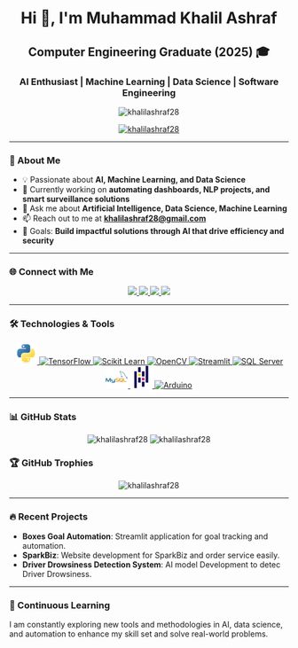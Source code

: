 <h1 align="center">Hi 👋, I'm Muhammad Khalil Ashraf</h1>
<h2 align="center">Computer Engineering Graduate (2025) 🎓 </h2>
<h3 align="center">AI Enthusiast | Machine Learning | Data Science | Software Engineering</h3>

<p align="center"> 
  <img src="https://komarev.com/ghpvc/?username=khalilashraf28&label=Profile%20views&color=0e75b6&style=flat" alt="khalilashraf28" /> 
</p>

<p align="center"> 
  <a href="https://github.com/ryo-ma/github-profile-trophy">
    <img src="https://github-profile-trophy.vercel.app/?username=khalilashraf28&theme=monokai&row=1&column=7" alt="khalilashraf28" />
  </a> 
</p>

---

### 🌟 About Me
- 💡 Passionate about **AI, Machine Learning, and Data Science**
- 🌱 Currently working on **automating dashboards, NLP projects, and smart surveillance solutions**
- 💬 Ask me about **Artificial Intelligence, Data Science, Machine Learning**
- 📫 Reach out to me at **khalilashraf28@gmail.com**
- 🎯 Goals: **Build impactful solutions through AI that drive efficiency and security**

---

### 🌐 Connect with Me
<p align="center">
  <a href="https://linkedin.com/in/muhammad-khalil-ashraf" target="_blank">
    <img src="https://img.shields.io/badge/LinkedIn-%230077B5.svg?style=for-the-badge&logo=linkedin&logoColor=white"/>
  </a>
  <a href="https://fb.com/muhammad.khalil.ashraf" target="_blank">
    <img src="https://img.shields.io/badge/Facebook-%231877F2.svg?style=for-the-badge&logo=facebook&logoColor=white"/>
  </a>
  <a href="https://instagram.com/m.khalil_ashraf" target="_blank">
    <img src="https://img.shields.io/badge/Instagram-%23E4405F.svg?style=for-the-badge&logo=instagram&logoColor=white"/>
  </a>
  <a href="https://kaggle.com/muhammadkhalilashraf" target="_blank">
    <img src="https://img.shields.io/badge/Kaggle-%2312100E.svg?style=for-the-badge&logo=kaggle&logoColor=white"/>
  </a>
</p>

---

### 🛠️ Technologies & Tools
<p align="center">
  <a href="https://www.python.org" target="_blank" rel="noreferrer">
    <img src="https://raw.githubusercontent.com/devicons/devicon/master/icons/python/python-original.svg" alt="Python" width="40" height="40"/>
  </a>
  <a href="https://www.tensorflow.org" target="_blank" rel="noreferrer">
    <img src="https://www.vectorlogo.zone/logos/tensorflow/tensorflow-icon.svg" alt="TensorFlow" width="40" height="40"/>
  </a>
  <a href="https://scikit-learn.org/" target="_blank" rel="noreferrer">
    <img src="https://upload.wikimedia.org/wikipedia/commons/0/05/Scikit_learn_logo_small.svg" alt="Scikit Learn" width="40" height="40"/>
  </a>
  <a href="https://opencv.org/" target="_blank" rel="noreferrer">
    <img src="https://www.vectorlogo.zone/logos/opencv/opencv-icon.svg" alt="OpenCV" width="40" height="40"/>
  </a>
  <a href="https://streamlit.io/" target="_blank" rel="noreferrer">
    <img src="https://streamlit.io/images/brand/streamlit-mark-color.svg" alt="Streamlit" width="40" height="40"/>
  </a>
  <a href="https://www.microsoft.com/en-us/sql-server" target="_blank" rel="noreferrer">
    <img src="https://www.svgrepo.com/show/303229/microsoft-sql-server-logo.svg" alt="SQL Server" width="40" height="40"/>
  </a>
  <a href="https://www.mysql.com/" target="_blank" rel="noreferrer">
    <img src="https://raw.githubusercontent.com/devicons/devicon/master/icons/mysql/mysql-original-wordmark.svg" alt="MySQL" width="40" height="40"/>
  </a>
  <a href="https://pandas.pydata.org/" target="_blank" rel="noreferrer">
    <img src="https://raw.githubusercontent.com/devicons/devicon/2ae2a900d2f041da66e950e4d48052658d850630/icons/pandas/pandas-original.svg" alt="Pandas" width="40" height="40"/>
  </a>
  <a href="https://www.arduino.cc/" target="_blank" rel="noreferrer">
    <img src="https://cdn.worldvectorlogo.com/logos/arduino-1.svg" alt="Arduino" width="40" height="40"/>
  </a>
</p>

---

### 📊 GitHub Stats
<p align="center">
  <img src="https://github-readme-stats.vercel.app/api?username=khalilashraf28&show_icons=true&locale=en&theme=radical" alt="khalilashraf28" />
  <img src="https://github-readme-stats.vercel.app/api/top-langs?username=khalilashraf28&show_icons=true&locale=en&layout=compact&theme=radical" alt="khalilashraf28" />
</p>

### 🏆 GitHub Trophies
<p align="center">
  <img src="https://github-profile-trophy.vercel.app/?username=khalilashraf28&theme=radical&no-frame=true&column=3&margin-w=15&margin-h=15" alt="khalilashraf28" />
</p>

---

### 🔥 Recent Projects
- **Boxes Goal Automation**: Streamlit application for goal tracking and automation.
- **SparkBiz**: Website development for SparkBiz and order service easily.
- **Driver Drowsiness Detection System**: AI model Development to detec Driver Drowsiness.
  
---  

### 🌱 Continuous Learning
I am constantly exploring new tools and methodologies in AI, data science, and automation to enhance my skill set and solve real-world problems.
